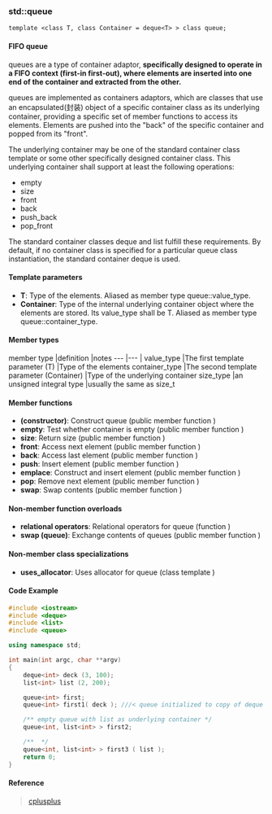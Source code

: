 
### std::queue

`template <class T, class Container = deque<T> > class queue;`

#### FIFO queue

queues are a type of container adaptor, **specifically designed to operate in a FIFO context (first-in first-out), where elements are inserted into one end of the container and extracted from the other.**

queues are implemented as containers adaptors, which are classes that use an encapsulated(封装) object of a specific container class as its underlying container, providing a specific set of member functions to access its elements. Elements are pushed into the "back" of the specific container and popped from its "front".

The underlying container may be one of the standard container class template or some other specifically designed container class. This underlying container shall support at least the following operations:

- empty
- size
- front
- back
- push_back
- pop_front

The standard container classes deque and list fulfill these requirements. By default, if no container class is specified for a particular queue class instantiation, the standard container deque is used.

#### Template parameters

- **T**:            Type of the elements.    Aliased as member type queue::value_type.
- **Container**:    Type of the internal underlying container object where the elements are stored.    Its value_type shall be T.    Aliased as member type queue::container_type.

#### Member types

member type     |definition                                   |notes
---             |---                                          |
value_type      |The first template parameter (T)             |Type of the elements
container_type  |The second template parameter (Container)    |Type of the underlying container
size_type       |an unsigned integral type                    |usually the same as size_t

#### Member functions

- **(constructor)**:    Construct queue (public member function )
- **empty**:            Test whether container is empty (public member function )
- **size**:             Return size (public member function )
- **front**:            Access next element (public member function )
- **back**:             Access last element (public member function )
- **push**:             Insert element (public member function )
- **emplace**:          Construct and insert element (public member function )
- **pop**:              Remove next element (public member function )
- **swap**:             Swap contents (public member function )

#### Non-member function overloads

- **relational operators**:    Relational operators for queue (function )
- **swap (queue)**:            Exchange contents of queues (public member function )

#### Non-member class specializations

- **uses_allocator<queue>**:    Uses allocator for queue (class template )

#### Code Example

```cpp
#include <iostream>
#include <deque>
#include <list>
#include <queue>

using namespace std;

int main(int argc, char **argv)
{
    deque<int> deck (3, 100);
    list<int> list (2, 200);

    queue<int> first;
    queue<int> first1( deck ); ///< queue initialized to copy of deque

    /** empty queue with list as underlying container */
    queue<int, list<int> > first2;

    /**  */
    queue<int, list<int> > first3 ( list );
    return 0;
}
```

#### Reference

> [cplusplus](http://www.cplusplus.com/reference/queue/queue/)
